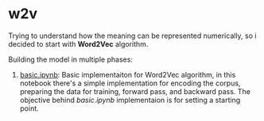 # w2v

Trying to understand how the meaning can be represented numerically,
so i decided to start with **Word2Vec** algorithm.

Building the model in multiple phases:

1. [basic.ipynb]("basic.ipynb"): Basic implementaiton for Word2Vec algorithm,
   in this notebook there's a simple implementation for encoding the corpus,
   preparing the data for training, forward pass, and backward pass. The objective behind
   *basic.ipynb* implementaion is for setting a starting point.